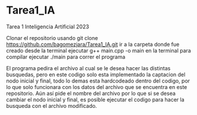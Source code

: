 # Tarea1_IA
Tarea 1 Inteligencia Artificial 2023


Clonar el repositorio usando git clone https://github.com/bagomezjara/Tarea1_IA.git ir a la carpeta donde fue creado desde la terminal ejecutar g++ main.cpp -o main en la terminal para compilar ejecutar ./main para correr el programa

El programa pedira el archivo al cual se le desea hacer las distintas busquedas, pero en este codigo solo esta implementado la captacion del nodo inicial y final, todo lo demas esta hardcodeado dentro del codigo, por lo que solo funcionara con los datos del archivo que se encuentra en este repositorio. Aún así pide el nombre del archivo por lo que si se desea cambiar el nodo inicial y final, es posible ejecutar el codigo para hacer la busqueda con el archivo modificado.


